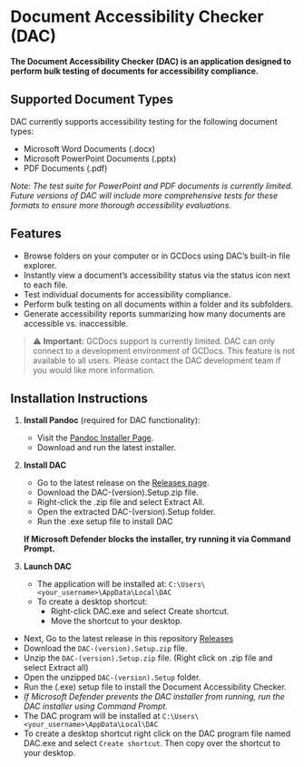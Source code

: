 # Document Accessibility Checker (DAC)

**The Document Accessibility Checker (DAC) is an application designed to perform bulk testing of documents for accessibility compliance.**

## Supported Document Types
DAC currently supports accessibility testing for the following document types:

- Microsoft Word Documents (.docx)
- Microsoft PowerPoint Documents (.pptx) 
- PDF Documents (.pdf)

*Note: The test suite for PowerPoint and PDF documents is currently limited. Future versions of DAC will include more comprehensive tests for these formats to ensure more thorough accessibility evaluations.*

## Features
- Browse folders on your computer or in GCDocs using DAC’s built-in file explorer.
- Instantly view a document’s accessibility status via the status icon next to each file.
- Test individual documents for accessibility compliance.
- Perform bulk testing on all documents within a folder and its subfolders.
- Generate accessibility reports summarizing how many documents are accessible vs. inaccessible.


> ⚠️ **Important:** GCDocs support is currently limited. DAC can only connect to a development environment of GCDocs. This feature is not available to all users. Please contact the DAC development team if you would like more information.


## Installation Instructions
1. **Install Pandoc** (required for DAC functionality):
    - Visit the [Pandoc Installer Page](https://pandoc.org/installing.html).
    - Download and run the latest installer.

2. **Install DAC**
    - Go to the latest release on the [Releases page](https://github.com/JimCassidyott/dac/releases/).
    - Download the DAC-(version).Setup.zip file.
    - Right-click the .zip file and select Extract All.
    - Open the extracted DAC-(version).Setup folder.
    - Run the .exe setup file to install DAC

    **If Microsoft Defender blocks the installer, try running it via Command Prompt.**

3. **Launch DAC**
    - The application will be installed at:
`C:\Users\<your_username>\AppData\Local\DAC`
    - To create a desktop shortcut:
        - Right-click DAC.exe and select Create shortcut.
        - Move the shortcut to your desktop.

- Next, Go to the latest release in this repository [Releases](https://github.com/JimCassidyott/dac/releases/)
- Download the `DAC-(version).Setup.zip` file.
- Unzip the `DAC-(version).Setup.zip` file. (Right click on .zip file and select Extract all)
- Open the unzipped `DAC-(version).Setup` folder.
- Run the (.exe) setup file to install the Document Accessibility Checker.
- _If Microsoft Defender prevents the DAC installer from running, run the DAC installer using Command Prompt._
- The DAC program will be installed at `C:\Users\<your_username>\AppData\Local\DAC`
- To create a desktop shortcut right click on the DAC program file named DAC.exe and select `Create shortcut`. Then copy over the shortcut to your desktop. 

